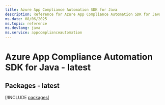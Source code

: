 ```yaml
---
title: Azure App Compliance Automation SDK for Java
description: Reference for Azure App Compliance Automation SDK for Java
ms.date: 08/06/2025
ms.topic: reference
ms.devlang: java
ms.service: appcomplianceautomation
---
```

# Azure App Compliance Automation SDK for Java - latest
## Packages - latest
[!INCLUDE [packages](app-compliance-automation-index.md)]